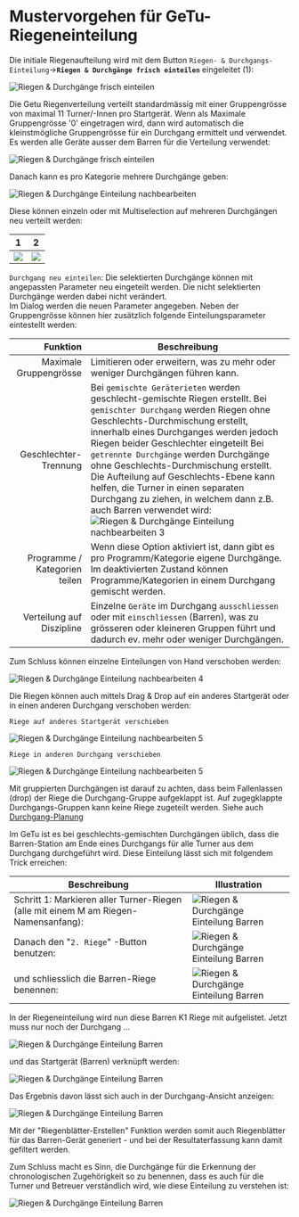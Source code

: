 # Mustervorgehen für GeTu-Riegeneinteilung

Die initiale Riegenaufteilung wird mit dem Button `Riegen- & Durchgangs-Einteilung`->**`Riegen & Durchgänge frisch einteilen`** eingeleitet (1):

![Riegen & Durchgänge frisch einteilen](<../../assets/suggest-riegen-planning.png>)

Die Getu Riegenverteilung verteilt standardmässig mit einer Gruppengrösse von maximal 11 Turner/-Innen pro Startgerät. Wenn als Maximale Gruppengrösse '0' eingetragen wird, dann wird automatisch die kleinstmögliche Gruppengrösse für ein Durchgang ermittelt und verwendet. Es werden alle Geräte ausser dem Barren für die Verteilung verwendet:

![Riegen & Durchgänge frisch einteilen](../../assets/riegen-einteilen-dlg.png)

Danach kann es pro Kategorie mehrere Durchgänge geben:

![Riegen & Durchgänge Einteilung nachbearbeiten](<../../assets/getu-planning-edit.png>)

Diese können einzeln oder mit Multiselection auf mehreren Durchgängen neu verteilt werden:

|                               1                               |                                2                                |
| :-----------------------------------------------------------: | :-------------------------------------------------------------: |
| ![](<../../assets/getu-durchgang-partial-replanning.png>) | ![](../../assets/getu-durchgang-partial-replanning-options.png) |

`Durchgang neu einteilen`: Die selektierten Durchgänge können mit angepassten Parameter neu eingeteilt werden. Die nicht selektierten Durchgänge werden dabei nicht verändert.\
Im Dialog werden die neuen Parameter angegeben. Neben der Gruppengrösse können hier zusätzlich folgende Einteilungsparameter eintestellt werden:

|                      Funktion | Beschreibung                                                                                                                                                                                                                                                                                                                                                                                                                                                                                                                                                                                                |
| ----------------------------: | ----------------------------------------------------------------------------------------------------------------------------------------------------------------------------------------------------------------------------------------------------------------------------------------------------------------------------------------------------------------------------------------------------------------------------------------------------------------------------------------------------------------------------------------------------------------------------------------------------------- |
|        Maximale Gruppengrösse | Limitieren oder erweitern, was zu mehr oder weniger Durchgängen führen kann.                                                                                                                                                                                                                                                                                                                                                                                                                                                                                                                                |
|         Geschlechter-Trennung | Bei `gemischte Geräterieten` werden geschlecht-gemischte Riegen erstellt. Bei `gemischter Durchgang` werden Riegen ohne Geschlechts-Durchmischung erstellt, innerhalb eines Durchganges werden jedoch Riegen beider Geschlechter eingeteilt Bei `getrennte Durchgänge` werden Durchgänge ohne Geschlechts-Durchmischung erstellt. Die Aufteilung auf Geschlechts-Ebene kann helfen, die Turner in einen separaten Durchgang zu ziehen, in welchem dann z.B. auch Barren verwendet wird: ![Riegen & Durchgänge Einteilung nachbearbeiten 3](<../../assets/getu-durchgang-partial-replanning-barren.png>) |
| Programme / Kategorien teilen | Wenn diese Option aktiviert ist, dann gibt es pro Programm/Kategorie eigene Durchgänge. Im deaktivierten Zustand können Programme/Kategorien in einem Durchgang gemischt werden.                                                                                                                                                                                                                                                                                                                                                                                                                            |
|     Verteilung auf Diszipline | Einzelne `Geräte` im Durchgang `ausschliessen` oder mit `einschliessen` (Barren), was zu grösseren oder kleineren Gruppen führt und dadurch ev. mehr oder weniger Durchgängen.                                                                                                                                                                                                                                                                                                                                                                                                                              |

Zum Schluss können einzelne Einteilungen von Hand verschoben werden:

![Riegen & Durchgänge Einteilung nachbearbeiten 4](<../../assets/getu-durchgang-partial-replanning-moves.png>)

Die Riegen können auch mittels Drag & Drop auf ein anderes Startgerät oder in einen anderen Durchgang verschoben werden:

`Riege auf anderes Startgerät verschieben`

![Riegen & Durchgänge Einteilung nachbearbeiten 5](../../assets/drag-drop-startgeraetriege.gif)

`Riege in anderen Durchgang verschieben`

![Riegen & Durchgänge Einteilung nachbearbeiten 5](../../assets/drag-drop-durchg.gif)

Mit gruppierten Durchgängen ist darauf zu achten, dass beim Fallenlassen (drop) der Riege die Durchgang-Gruppe aufgeklappt ist. Auf zugegklappte Durchgangs-Gruppen kann keine Riege zugeteilt werden. Siehe auch [Durchgang-Planung](durchgang-planung.md)

Im GeTu ist es bei geschlechts-gemischten Durchgängen üblich, dass die Barren-Station am Ende eines Durchgangs für alle Turner aus dem Durchgang durchgeführt wird. Diese Einteilung lässt sich mit folgendem Trick erreichen:

| Beschreibung                                                                        | Illustration                                                                                       |
| ----------------------------------------------------------------------------------- | -------------------------------------------------------------------------------------------------- |
| Schritt 1: Markieren aller Turner-Riegen (alle mit einem M am Riegen-Namensanfang): | ![Riegen & Durchgänge Einteilung Barren](<../../assets/getu-planning-barren.png>)              |
| Danach den "`2. Riege`" -Button benutzen:                                           | ![Riegen & Durchgänge Einteilung Barren](<../../assets/getu-planning-barren-zweite-riege.png>) |
| und schliesslich die Barren-Riege benennen:                                         | ![Riegen & Durchgänge Einteilung Barren](<../../assets/zweite-riege-rename.png>)               |

In der Riegeneinteilung wird nun diese Barren K1 Riege mit aufgelistet. Jetzt muss nur noch der Durchgang ...

![Riegen & Durchgänge Einteilung Barren](<../../assets/getu-planning-barren-assign-durchgang.png>)

und das Startgerät (Barren) verknüpft werden:

![Riegen & Durchgänge Einteilung Barren](<../../assets/getu-planning-barren-assign-startgeraet.png>)

Das Ergebnis davon lässt sich auch in der Durchgang-Ansicht anzeigen:

![Riegen & Durchgänge Einteilung Barren](<../../assets/getu-durchgang-partial-replanning-barren-finsih.png>)

Mit der "Riegenblätter-Erstellen" Funktion werden somit auch Riegenblätter für das Barren-Gerät generiert - und bei der Resultaterfassung kann damit gefiltert werden.

Zum Schluss macht es Sinn, die Durchgänge für die Erkennung der chronologischen Zugehörigkeit so zu benennen, dass es auch für die Turner und Betreuer verständlich wird, wie diese Einteilung zu verstehen ist:

![Riegen & Durchgänge Einteilung Barren](<../../assets/getu-durchgang-naming.png>)
